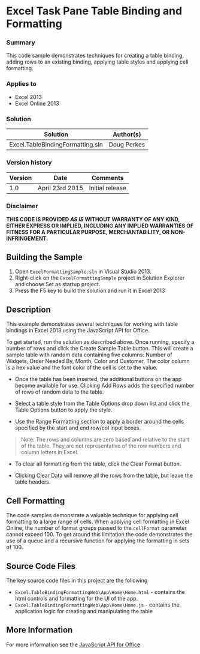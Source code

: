 # Excel Task Pane Table Binding and Formatting #

### Summary ###
This code sample demonstrates techniques for creating a table binding, adding rows to an existing binding, applying table styles and applying cell formatting.

### Applies to ###
-  Excel 2013
-  Excel Online 2013

### Solution ###
Solution | Author(s)
---------|----------
Excel.TableBindingFormatting.sln | Doug Perkes 

### Version history ###
Version  | Date | Comments
---------| -----| --------
1.0  | April 23rd 2015 | Initial release

### Disclaimer ###
**THIS CODE IS PROVIDED *AS IS* WITHOUT WARRANTY OF ANY KIND, EITHER EXPRESS OR IMPLIED, INCLUDING ANY IMPLIED WARRANTIES OF FITNESS FOR A PARTICULAR PURPOSE, MERCHANTABILITY, OR NON-INFRINGEMENT.**


## Building the Sample ##
1. Open `ExcelFormattingSample.sln` in Visual Studio 2013. 
2. Right-click on the `ExcelFormattingSample` project in Solution Explorer and choose Set as startup project. 
3. Press the F5 key to build the solution and run it in Excel 2013 

## Description ##

This example demonstrates several techniques for working with table bindings in Excel 2013 using the JavaScript API for Office.

To get started, run the solution as described above. Once running, specify a number of rows and click the Create Sample Table button. This will create a sample table with random data containing five columns: Number of Widgets, Order Needed By, Month, Color and Customer. The color column is a hex value and the font color of the cell is set to the value.

- Once the table has been inserted, the additional buttons on the app become available for use. Clicking Add Rows adds the specified number of rows of random data to the table.

- Select a table style from the Table Options drop down list and click the Table Options button to apply the style.

- Use the Range Formatting section to apply a border around the cells specified by the start and end row/col input boxes.

> Note: The rows and columns are zero based and relative to the start of the table. They are not representative of the row numbers and column letters in Excel.

- To clear all formatting from the table, click the Clear Format button.

- Clicking Clear Data will remove all the rows from the table, but leave the table headers.

## Cell Formatting ##

The code samples demonstrate a valuable technique for applying cell formatting to a large range of cells. When applying cell formatting in Excel Online, the number of format groups passed to the `cellFormat` parameter cannot exceed 100. To get around this limitation the code demonstrates the use of a queue and a recursive function for applying the formatting in sets of 100.

## Source Code Files ##

The key source code files in this project are the following

- `Excel.TableBindingFormattingWeb\App\Home\Home.html` - contains the html controls and formatting for the UI of the app. 
- `Excel.TableBindingFormattingWeb\App\Home\Home.js` - contains the application logic for creating and manipulating the table 

## More Information ##

For more information see the [JavaScript API for Office](https://msdn.microsoft.com/en-us/library/office/fp142185.aspx "JavaScript API for Office").
